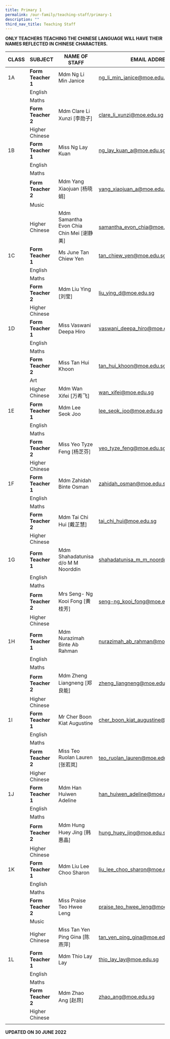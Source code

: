 ```yaml
---
title: Primary 1
permalink: /our-family/teaching-staff/primary-1
description: ""
third_nav_title: Teaching Staff
---
```

**ONLY TEACHERS TEACHING THE CHINESE LANGUAGE WILL HAVE THEIR NAMES REFLECTED IN CHINESE CHARACTERS.**

| CLASS | SUBJECT | NAME OF STAFF | EMAIL ADDRESS |
|---|---|---|---|
| 1A | **Form Teacher 1** | Mdm Ng Li Min Janice | ng_li_min_janice@moe.edu.sg |
|  | English |  |  |
|  | Maths |  |  |
|  | **Form Teacher 2** | Mdm Clare Li Xunzi [李勋子] | clare_li_xunzi@moe.edu.sg |
|  | Higher Chinese |  |  |
| 1B | **Form Teacher 1** | Miss Ng Lay Kuan | ng_lay_kuan_a@moe.edu.sg |
|  | English |  |  |
|  | Maths |  |  |
|  | **Form Teacher 2** | Mdm Yang Xiaojuan [杨晓娟] | yang_xiaojuan_a@moe.edu.sg |
|  | Music |  |  |
|  | Higher Chinese | Mdm Samantha Evon Chia Chin Mei [谢静美] | samantha_evon_chia@moe.edu.sg |
| 1C | **Form Teacher 1** | Ms June Tan Chiew Yen | tan_chiew_yen@moe.edu.sg |
|  | English |  |  |
|  | Maths |  |  |
|  | **Form Teacher 2** | Mdm Liu Ying [刘莹] | liu_ying_d@moe.edu.sg |
|  | Higher Chinese |  |  |
| 1D | **Form Teacher 1** | Miss Vaswani Deepa Hiro | vaswani_deepa_hiro@moe.edu.sg |
|  | English |  |  |
|  | Maths |  |  |
|  | **Form Teacher 2** | Miss Tan Hui Khoon | tan_hui_khoon@moe.edu.sg |
|  | Art |  |  |
|  | Higher Chinese | Mdm Wan Xifei [万希飞] | wan_xifei@moe.edu.sg |
| 1E | **Form Teacher 1** | Mdm Lee Seok Joo | lee_seok_joo@moe.edu.sg |
|  | English |  |  |
|  | Maths |  |  |
|  | **Form Teacher 2** | Miss Yeo Tyze Feng [杨芝芬] | yeo_tyze_feng@moe.edu.sg |
|  | Higher Chinese |  |  |
| 1F | **Form Teacher 1** | Mdm Zahidah Binte Osman | zahidah_osman@moe.edu.sg |
|  | English |  |  |
|  | Maths |  |  |
|  | **Form Teacher 2** | Mdm Tai Chi Hui [戴芷慧] | tai_chi_hui@moe.edu.sg |
|  | Higher Chinese |  |  |
| 1G | **Form Teacher 1** | Mdm Shahadatunisa d/o M M Noorddin | shahadatunisa_m_m_noorddin@moe.edu.sg |
|  | English |  |  |
|  | Maths |  |  |
|  | **Form Teacher 2** | Mrs Seng- Ng Kooi Fong [黄桂芳] | seng-ng_kooi_fong@moe.edu.sg |
|  | Higher Chinese |  |  |
| 1H | **Form Teacher 1** | Mdm Nurazimah Binte Ab Rahman | nurazimah_ab_rahman@moe.edu.sg |
|  | English |  |  |
|  | Maths |  |  |
|  | **Form Teacher 2** | Mdm Zheng Liangneng [郑良能] | zheng_liangneng@moe.edu.sg |
|  | Higher Chinese |  |  |
| 1I | **Form Teacher 1** | Mr Cher Boon Kiat Augustine | cher_boon_kiat_augustine@moe.edu.sg |
|  | English |  |  |
|  | Maths |  |  |
|  | **Form Teacher 2** | Miss Teo Ruolan Lauren [张若岚] | teo_ruolan_lauren@moe.edu.sg |
|  | Higher Chinese |  |  |
| 1J | **Form Teacher 1** | Mdm Han Huiwen Adeline | han_huiwen_adeline@moe.edu.sg |
|  | English |  |  |
|  | Maths |  |  |
|  | **Form Teacher 2** | Mdm Hung Huey Jing [韩惠晶] | hung_huey_jing@moe.edu.sg |
|  | Higher Chinese |  |  |
| 1K | **Form Teacher 1** | Mdm Liu Lee Choo Sharon | liu_lee_choo_sharon@moe.edu.sg |
|  | English |  |  |
|  | Maths |  |  |
|  | **Form Teacher 2** | Miss Praise Teo Hwee Leng | praise_teo_hwee_leng@moe.edu.sg |
|  | Music |  |  |
|  | Higher Chinese | Miss Tan Yen Ping Gina [陈燕萍] | tan_yen_ping_gina@moe.edu.sg |
| 1L | **Form Teacher 1** | Mdm Thio Lay Lay | thio_lay_lay@moe.edu.sg |
|  | English |  |  |
|  | Maths |  |  |
|  | **Form Teacher 2** | Mdm Zhao Ang [赵昂] | zhao_ang@moe.edu.sg |
| | Higher Chinese | | |
| | | |

**UPDATED ON 30 JUNE 2022**
